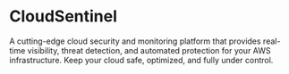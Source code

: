 # CloudSentinel
A cutting-edge cloud security and monitoring platform that provides real-time visibility, threat detection, and automated protection for your AWS infrastructure. Keep your cloud safe, optimized, and fully under control.
